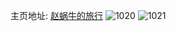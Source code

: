 主页地址: [赵蜗牛的旅行](https://weibo.com/u/5859534632) 
![1020](https://wx4.sinaimg.cn/mw2000/006oy0D6gy1foxq0skphuj33o622ehdt.jpg) 
![1021](https://wx4.sinaimg.cn/mw2000/006oy0D6gy1foxq0u20yxj31410qowpe.jpg) 
